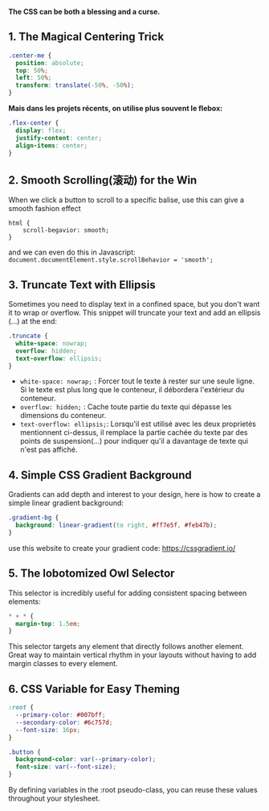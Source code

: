 __The CSS can be both a blessing and a curse.__

## 1. The Magical Centering Trick
````css
.center-me {
  position: absolute;
  top: 50%;
  left: 50%;
  transform: translate(-50%, -50%);
}
````
__Mais dans les projets récents, on utilise plus souvent le flebox:__
````css
.flex-center {
  display: flex;
  justify-content: center;
  align-items: center;
}
````

## 2. Smooth Scrolling(滚动) for the Win
When we click a button to scroll to a specific balise, use this can give a smooth fashion effect 
````
html {
    scroll-begavior: smooth;
}
````

and we can even do this in Javascript:
``document.documentElement.style.scrollBehavior = 'smooth';``

## 3. Truncate Text with Ellipsis
Sometimes you need to display text in a confined space, but you don't want it to wrap or overflow. This snippet will truncate your text and add an ellipsis (...) at the end:
````css
.truncate {
  white-space: nowrap;
  overflow: hidden;
  text-overflow: ellipsis;
}
````
* ``white-space: nowrap;`` : Forcer tout le texte à rester sur une seule ligne. Si le texte est plus long que le conteneur, il débordera l'extérieur du conteneur.
* ``overflow: hidden;`` : Cache toute partie du texte qui dépasse les dimensions du conteneur.
* ``text-overflow: ellipsis;``: Lorsqu'il est utilisé avec les deux proprietés mentionnent ci-dessus, il remplace la partie cachée du texte par des points de suspension(...) pour indiquer qu'il a davantage de texte qui n'est pas affiché.

## 4. Simple CSS Gradient Background
Gradients can add depth and interest to your design, here is how to create a simple linear gradient background:
````css
.gradient-bg {
  background: linear-gradient(to right, #ff7e5f, #feb47b);
}
````
use this website to create your gradient code: https://cssgradient.io/

## 5. The lobotomized Owl Selector
This selector is incredibly useful for adding consistent spacing between elements:
````css
* + * {
  margin-top: 1.5em;
}
````
This selector targets any element that directly follows another element. Great way to maintain vertical rhythm in your layouts without having to add margin classes to every element.

## 6. CSS Variable for Easy Theming
````css
:root {
  --primary-color: #007bff;
  --secondary-color: #6c757d;
  --font-size: 16px;
}

.button {
  background-color: var(--primary-color);
  font-size: var(--font-size);
}
````
By defining variables in the :root pseudo-class, you can reuse these values throughout your stylesheet.
